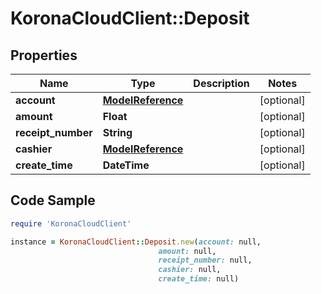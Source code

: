 # KoronaCloudClient::Deposit

## Properties

Name | Type | Description | Notes
------------ | ------------- | ------------- | -------------
**account** | [**ModelReference**](ModelReference.md) |  | [optional] 
**amount** | **Float** |  | [optional] 
**receipt_number** | **String** |  | [optional] 
**cashier** | [**ModelReference**](ModelReference.md) |  | [optional] 
**create_time** | **DateTime** |  | [optional] 

## Code Sample

```ruby
require 'KoronaCloudClient'

instance = KoronaCloudClient::Deposit.new(account: null,
                                 amount: null,
                                 receipt_number: null,
                                 cashier: null,
                                 create_time: null)
```


